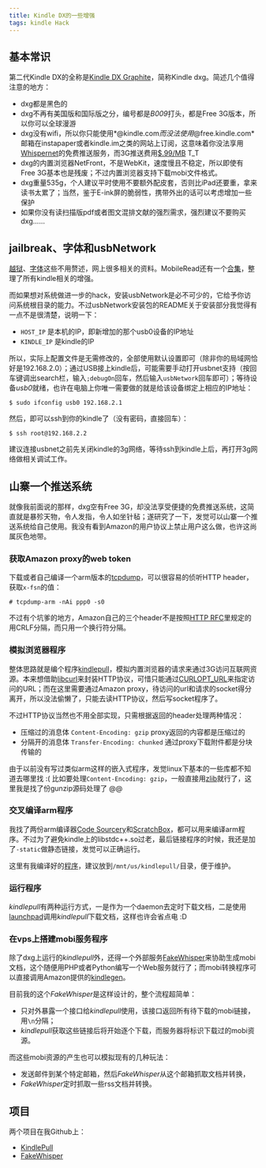 ```yaml
---
title: Kindle DX的一些增强
tags: kindle Hack
---
```


## 基本常识
第二代Kindle DX的全称是[Kindle DX Graphite](http://www.amazon.com/Kindle-DX-Wireless-Reader-3G-Global/dp/B002GYWHSQ)，简称Kindle dxg。简述几个值得注意的地方：


- dxg都是黑色的
- dxg不再有美国版和国际版之分，编号都是*B009*打头，都是Free 3G版本，所以你可以全球漫游
- dxg没有wifi，所以你只能使用*@kindle.com*而没法使用*@free.kindle.com*邮箱在instapaper或者kindle.im之类的网站上订阅，这意味着你没法享用[Whispernet](http://www.amazon.com/gp/help/customer/display.html?nodeId=200375890)的免费推送服务，而3G推送费用[$.99/MB](http://www.amazon.com/gp/help/customer/display.html?nodeId=200505520&#fees) T_T
- dxg的内置浏览器NetFront，不是WebKit，速度慢且不稳定，所以即使有Free 3G基本也是残废；不过内置浏览器支持下载mobi文件格式。
- dxg重量535g，个人建议平时使用不要额外配皮套，否则比iPad还要重，拿来读书太累了；当然，鉴于E-ink屏的脆弱性，携带外出的话可以考虑增加一些保护
- 如果你没有读扫描版pdf或者图文混排文献的强烈需求，强烈建议不要购买dxg……


## jailbreak、字体和usbNetwork
[越狱](http://www.mobileread.com/forums/showthread.php?t=88004)、[字体](http://www.conanblog.me/it/kindle-dxg-perfect-font-hack/)这些不用赘述，网上很多相关的资料。MobileRead还有一个[合集](http://www.mobileread.com/forums/showthread.php?t=128704#1)，整理了所有kindle相关的增强。

而如果想对系统做进一步的hack，安装usbNetwork是必不可少的，它给予你访问系统根目录的能力。不过usbNetwork安装包的README关于安装部分我觉得有一点不是很清楚，说明一下：

- `HOST_IP` 是本机的IP，即新增加的那个usb0设备的IP地址
- `KINDLE_IP` 是kindle的IP

所以，实际上配置文件是无需修改的，全部使用默认设置即可（除非你的局域网恰好是192.168.2.0）；通过USB接上kindle后，可能需要手动打开usbnet支持（按回车键调出search栏，输入`;debugOn`回车，然后输入`usbNetwork`回车即可）；等待设备*usb0*就绪，也许在电脑上你唯一需要做的就是给该设备绑定上相应的IP地址：

    $ sudo ifconfig usb0 192.168.2.1

然后，即可以ssh到你的kindle了（没有密码，直接回车）：

    $ ssh root@192.168.2.2

建议连接usbnet之前先关闭kindle的3g网络，等待ssh到kindle上后，再打开3g网络做相关调试工作。

## 山寨一个推送系统

就像我前面说的那样，dxg空有Free 3G，却没法享受便捷的免费推送系统，这简直就是暴殄天物，令人发指，令人如坐针毡；遂研究了一下，发觉可以山寨一个推送系统给自己使用。我没有看到Amazon的用户协议上禁止用户这么做，也许这尚属灰色地带。

### 获取Amazon proxy的web token

下载或者自己编译一个arm版本的[tcpdump](http://www.eecs.umich.edu/~timuralp/tcpdump-arm)，可以很容易的侦听HTTP header，获取`x-fsn`的值：

    # tcpdump-arm -nAi ppp0 -s0

不过有个坑爹的地方，Amazon自己的三个header不是按照[HTTP RFC](http://www.ietf.org/rfc/rfc2616.txt)里规定的用CRLF分隔，而只用一个换行符分隔。

### 模拟浏览器程序

整体思路就是编个程序[kindlepull](https://github.com/qxj/Kindle-Pull)，模拟内置浏览器的请求来通过3G访问互联网资源。本来想借助[libcurl](http://curl.haxx.se/libcurl/c/)来封装HTTP协议，可惜只能通过[CURLOPT_URL](http://curl.haxx.se/libcurl/c/curl_easy_setopt.html#CURLOPTURL)来指定访问的URL；而在这里需要通过Amazon proxy，待访问的url和请求的socket得分离开，所以没法偷懒了，只能去读HTTP协议，然后写socket程序了。

不过HTTP协议当然也不用全部实现，只需根据返回的header处理两种情况：

- 压缩过的消息体 `Content-Encoding: gzip` proxy返回的内容都是压缩过的
- 分隔开的消息体 `Transfer-Encoding: chunked` 通过proxy下载附件都是分块传输的

由于以前没有写过类似arm这样的嵌入式程序，发觉linux下基本的一些库都不知道去哪里找 :( 比如要处理`Content-Encoding: gzip`，一般直接用[zlib](http://en.wikipedia.org/wiki/Zlib)就行了，这里我是找了份gunzip源码处理了 @@

### 交叉编译arm程序

我找了两份arm编译器[Code Sourcery](http://www.codesourcery.com/sgpp/lite/arm)和[ScratchBox](http://scratchbox.org/)，都可以用来编译arm程序。不过为了避免kindle上的libstdc++.so过老，最后链接程序的时候，我还是加了`-static`做静态链接，发觉可以正确运行。

这里有我编译好的[程序](https://github.com/downloads/qxj/Kindle-Pull/kindlepull_0.1.tgz)，建议放到`/mnt/us/kindlepull/`目录，便于维护。

### 运行程序

*kindlepull*有两种运行方式，一是作为一个daemon去定时下载文档，二是使用[launchpad](http://www.mobileread.com/forums/showthread.php?t=97636)调用*kindlepull*下载文档，这样也许会省点电 :D

### 在vps上搭建mobi服务程序

除了dxg上运行的*kindlepull*外，还得一个外部服务[FakeWhisper](https://github.com/qxj/Fake-Whisper)来协助生成mobi文档，这个随便用PHP或者Python编写一个Web服务就行了；而mobi转换程序可以直接调用Amazon提供的[kindlegen](http://www.amazon.com/gp/feature.html?ie=UTF8&docId=1000234621)。

目前我的这个*FakeWhisper*是这样设计的，整个流程超简单：

- 只对外暴露一个接口给*kindlepull*使用，该接口返回所有待下载的mobi链接，用`\n`分隔；
- *kindlepull*获取这些链接后将开始逐个下载，而服务器将标识下载过的mobi资源。

而这些mobi资源的产生也可以模拟现有的几种玩法：

- 发送邮件到某个特定邮箱，然后*FakeWhisper*从这个邮箱抓取文档并转换，
- *FakeWhisper*定时抓取一些rss文档并转换。

## 项目

两个项目在我Github上：

- [KindlePull](https://github.com/qxj/Kindle-Pull)
- [FakeWhisper](https://github.com/qxj/Fake-Whisper)
